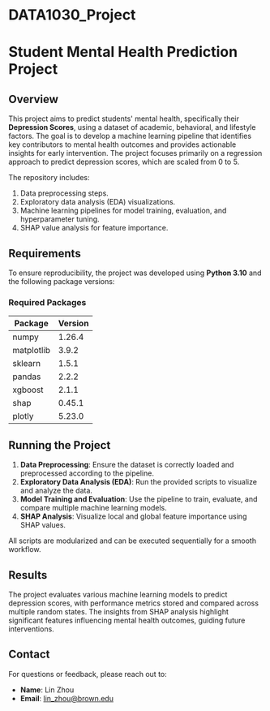 # DATA1030_Project
# Student Mental Health Prediction Project

## Overview
This project aims to predict students' mental health, specifically their **Depression Scores**, using a dataset of academic, behavioral, and lifestyle factors. The goal is to develop a machine learning pipeline that identifies key contributors to mental health outcomes and provides actionable insights for early intervention. The project focuses primarily on a regression approach to predict depression scores, which are scaled from 0 to 5.

The repository includes:
1. Data preprocessing steps.
2. Exploratory data analysis (EDA) visualizations.
3. Machine learning pipelines for model training, evaluation, and hyperparameter tuning.
4. SHAP value analysis for feature importance.

## Requirements
To ensure reproducibility, the project was developed using **Python 3.10** and the following package versions:

### Required Packages
| Package      | Version |
|--------------|---------|
| numpy        | 1.26.4  |
| matplotlib   | 3.9.2   |
| sklearn      | 1.5.1   |
| pandas       | 2.2.2   |
| xgboost      | 2.1.1   |
| shap         | 0.45.1  |
| plotly       | 5.23.0  |


## Running the Project

1. **Data Preprocessing**: Ensure the dataset is correctly loaded and preprocessed according to the pipeline.
2. **Exploratory Data Analysis (EDA)**: Run the provided scripts to visualize and analyze the data.
3. **Model Training and Evaluation**: Use the pipeline to train, evaluate, and compare multiple machine learning models.
4. **SHAP Analysis**: Visualize local and global feature importance using SHAP values.

All scripts are modularized and can be executed sequentially for a smooth workflow.

## Results
The project evaluates various machine learning models to predict depression scores, with performance metrics stored and compared across multiple random states. The insights from SHAP analysis highlight significant features influencing mental health outcomes, guiding future interventions.

## Contact
For questions or feedback, please reach out to:
- **Name**: Lin Zhou
- **Email**: lin_zhou@brown.edu




